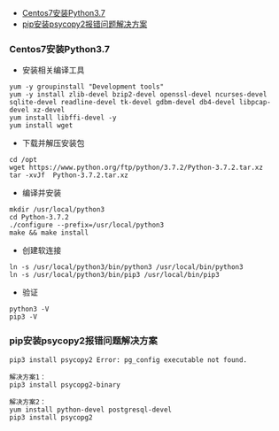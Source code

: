 + [Centos7安装Python3.7](#Centos7安装Python3.7)
+ [pip安装psycopy2报错问题解决方案](#pip安装psycopy2报错问题解决方案)


### Centos7安装Python3.7

+ 安装相关编译工具

```
yum -y groupinstall "Development tools"
yum -y install zlib-devel bzip2-devel openssl-devel ncurses-devel sqlite-devel readline-devel tk-devel gdbm-devel db4-devel libpcap-devel xz-devel
yum install libffi-devel -y
yum install wget
```

+ 下载并解压安装包

```
cd /opt
wget https://www.python.org/ftp/python/3.7.2/Python-3.7.2.tar.xz
tar -xvJf  Python-3.7.2.tar.xz
```

+ 编译并安装

```
mkdir /usr/local/python3
cd Python-3.7.2
./configure --prefix=/usr/local/python3
make && make install
```

+ 创建软连接

```
ln -s /usr/local/python3/bin/python3 /usr/local/bin/python3
ln -s /usr/local/python3/bin/pip3 /usr/local/bin/pip3
```

+ 验证

```
python3 -V
pip3 -V
```

### pip安装psycopy2报错问题解决方案
```
pip3 install psycopy2 Error: pg_config executable not found.

解决方案1：
pip3 install psycopg2-binary

解决方案2：
yum install python-devel postgresql-devel
pip3 install psycopg2
```
